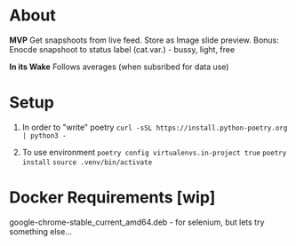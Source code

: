 # About

**MVP**
Get snapshoots from live feed. Store as Image slide preview.
Bonus: Enocde snapshoot to status label (cat.var.) - bussy, light, free

**In its Wake** 
Follows averages (when subsribed for data use)


# Setup

1. In order to "write" poetry
`curl -sSL https://install.python-poetry.org | python3 -`

2. To use environment 
`poetry config virtualenvs.in-project true`
`poetry install`
`source .venv/bin/activate`

# Docker Requirements [wip]
google-chrome-stable_current_amd64.deb - for selenium, but lets try something else...
